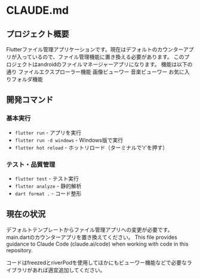 # CLAUDE.md

## プロジェクト概要
Flutterファイル管理アプリケーションです。現在はデフォルトのカウンターアプリが入っているので、ファイル管理機能に置き換える必要があります。
このプロジェクトはandroidのファイルマネージャーアプリになります。
機能は以下の通り
ファイルエクスプローラー機能
画像ビューワー
音楽ビューワー
お気に入りフォルダ機能

## 開発コマンド

### 基本実行
- `flutter run` - アプリを実行
- `flutter run -d windows` - Windows版で実行
- `flutter hot reload` - ホットリロード（ターミナルで'r'を押す）

### テスト・品質管理
- `flutter test` - テスト実行
- `flutter analyze` - 静的解析
- `dart format .` - コード整形

## 現在の状況
デフォルトテンプレートからファイル管理アプリへの変更が必要です。main.dartのカウンターアプリを置き換えてください。
This file provides guidance to Claude Code (claude.ai/code) when working with code in this repository.

コードはfreezedとriverPodを使用してほかにもビューワー機能などで必要なライブラリがあれば適宜追加してください。
